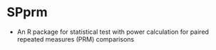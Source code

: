 # SPprm
 - An R package for statistical test with power calculation for paired repeated measures (PRM) comparisons



